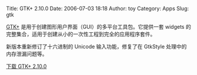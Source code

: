 Title: GTK+ 2.10.0
Date: 2006-07-03 18:18
Author: toy
Category: Apps
Slug: gtk

[GTK+](http://www.gtk.org)
是用于创建图形用户界面（GUI）的多平台工具包。它提供一套 widgets
的完整集合，适用于创建从小的一次性工程到完全的应用程序套件。

新版本重新修订了十六进制的 Unicode 输入功能，修复了在 GtkStyle
处理中的内存泄漏问题等。

[下载 GTK+
2.10.0](http://download.gnome.org/sources/gtk+/2.10/gtk+-2.10.0.tar.gz)
